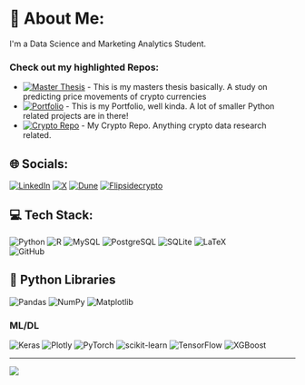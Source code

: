 # 💫 About Me:
I'm a Data Science and Marketing Analytics Student. 

### Check out my highlighted Repos:

- [![Master Thesis](https://img.shields.io/badge/Master_Thesis-In_Progress-blue.svg)](https://github.com/NumericCamel/Master-Thesis) - This is my masters thesis basically. A study on predicting price movements of crypto currencies
- [![Portfolio](https://img.shields.io/badge/Portfolio-View-brightgreen.svg)](https://github.com/NumericCamel/Portfolio) - This is my Portfolio, well kinda. A lot of smaller Python related projects are in there!
- [![Crypto Repo](https://img.shields.io/badge/Crypto_Repo-Explore-orange.svg)](https://github.com/NumericCamel/Crypto) - My Crypto Repo. Anything crypto data research related. 

## 🌐 Socials:
[![LinkedIn](https://img.shields.io/badge/LinkedIn-%230077B5.svg?logo=linkedin&logoColor=white)](https://linkedin.com/in/erenmuller) 
[![X](https://img.shields.io/badge/X-black.svg?logo=X&logoColor=white)](https://x.com/CamelQuant) 
[![Dune](https://img.shields.io/badge/Dune_Analytics-black.svg?logo=Dune&logoColor=pink)](https://dune.com/camelquant)
[![Flipsidecrypto](https://img.shields.io/badge/FlipsideCrypto-black.svg?logo=FlipsideCrypto&logoColor=pink)](https://flipsidecrypto.xyz/camelquant/dashboards)

## 💻 Tech Stack:
![Python](https://img.shields.io/badge/python-%23ffbf00.svg?style=for-the-badge&logo=python&logoColor=blue)
![R](https://img.shields.io/badge/r-%23276DC3.svg?style=for-the-badge&logo=r&logoColor=white)
![MySQL](https://img.shields.io/badge/mysql-4479A1.svg?style=for-the-badge&logo=mysql&logoColor=white)
![PostgreSQL](https://img.shields.io/badge/postgresql-%23336791.svg?style=for-the-badge&logo=postgresql&logoColor=white)
![SQLite](https://img.shields.io/badge/dune_sql-%236344DB.svg?style=for-the-badge&logo=sqlite&logoColor=white)
![LaTeX](https://img.shields.io/badge/latex-%23008080.svg?style=for-the-badge&logo=latex&logoColor=white)   
![GitHub](https://img.shields.io/badge/github-%23121011.svg?style=for-the-badge&logo=github&logoColor=white)

## 🐍 Python Libraries
![Pandas](https://img.shields.io/badge/pandas-%23150458.svg?style=for-the-badge&logo=pandas&logoColor=white) 
![NumPy](https://img.shields.io/badge/numpy-%23013243.svg?style=for-the-badge&logo=numpy&logoColor=white) 
![Matplotlib](https://img.shields.io/badge/Matplotlib-%23ffffff.svg?style=for-the-badge&logo=Matplotlib&logoColor=black) 

### ML/DL
![Keras](https://img.shields.io/badge/Keras-%23D00000.svg?style=for-the-badge&logo=Keras&logoColor=white) 
![Plotly](https://img.shields.io/badge/Plotly-%233F4F75.svg?style=for-the-badge&logo=plotly&logoColor=white) 
![PyTorch](https://img.shields.io/badge/PyTorch-%23EE4C2C.svg?style=for-the-badge&logo=PyTorch&logoColor=white) 
![scikit-learn](https://img.shields.io/badge/scikit--learn-%23F7931E.svg?style=for-the-badge&logo=scikit-learn&logoColor=white) 
![TensorFlow](https://img.shields.io/badge/TensorFlow-%23FF6F00.svg?style=for-the-badge&logo=TensorFlow&logoColor=white) 
![XGBoost](https://img.shields.io/badge/XGBoost-%23E54343.svg?style=for-the-badge&logo=XGB&logoColor=black)

---
[![](https://visitcount.itsvg.in/api?id=NumericCamel&icon=8&color=0)](https://visitcount.itsvg.in)

<!-- Proudly created with GPRM ( https://gprm.itsvg.in ) -->
